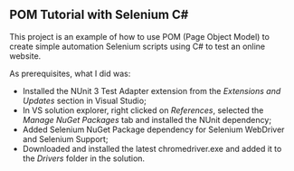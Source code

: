 <h2><b>POM Tutorial with Selenium C#</b></h2>

This project is an example of how to use POM (Page Object Model)
to create simple automation Selenium scripts using C# to test an online website.

As prerequisites, what I did was:
<ul>
<li>Installed the NUnit 3 Test Adapter extension from the 
<i>Extensions and Updates</i> section in Visual Studio;</li>
<li>In VS solution explorer, right clicked on <i>References</i>, selected the <i>Manage NuGet Packages</i>
tab and installed the NUnit dependency;</li>
<li>Added Selenium NuGet Package dependency for Selenium WebDriver and Selenium Support;</li>
<li>Downloaded and installed the latest chromedriver.exe and added it to the <i>Drivers</i> folder in the solution.</li>
</ul>
